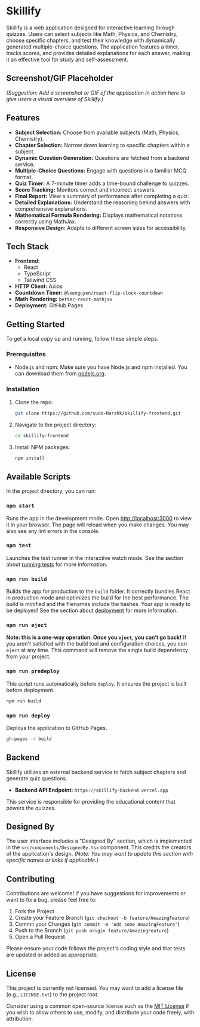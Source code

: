 # Skillify

Skillify is a web application designed for interactive learning through quizzes. Users can select subjects like Math, Physics, and Chemistry, choose specific chapters, and test their knowledge with dynamically generated multiple-choice questions. The application features a timer, tracks scores, and provides detailed explanations for each answer, making it an effective tool for study and self-assessment.

## Screenshot/GIF Placeholder

*(Suggestion: Add a screenshot or GIF of the application in action here to give users a visual overview of Skillify.)*

## Features

*   **Subject Selection:** Choose from available subjects (Math, Physics, Chemistry).
*   **Chapter Selection:** Narrow down learning to specific chapters within a subject.
*   **Dynamic Question Generation:** Questions are fetched from a backend service.
*   **Multiple-Choice Questions:** Engage with questions in a familiar MCQ format.
*   **Quiz Timer:** A 7-minute timer adds a time-bound challenge to quizzes.
*   **Score Tracking:** Monitors correct and incorrect answers.
*   **Final Report:** View a summary of performance after completing a quiz.
*   **Detailed Explanations:** Understand the reasoning behind answers with comprehensive explanations.
*   **Mathematical Formula Rendering:** Displays mathematical notations correctly using MathJax.
*   **Responsive Design:** Adapts to different screen sizes for accessibility.

## Tech Stack

*   **Frontend:**
    *   React
    *   TypeScript
    *   Tailwind CSS
*   **HTTP Client:** Axios
*   **Countdown Timer:** `@leenguyen/react-flip-clock-countdown`
*   **Math Rendering:** `better-react-mathjax`
*   **Deployment:** GitHub Pages

## Getting Started

To get a local copy up and running, follow these simple steps.

### Prerequisites

*   Node.js and npm: Make sure you have Node.js and npm installed. You can download them from [nodejs.org](https://nodejs.org/).

### Installation

1.  Clone the repo:
    ```sh
    git clone https://github.com/sudo-Harshk/skillify-frontend.git
    ```
2.  Navigate to the project directory:
    ```sh
    cd skillify-frontend
    ```
3.  Install NPM packages:
    ```sh
    npm install
    ```

## Available Scripts

In the project directory, you can run:

### `npm start`

Runs the app in the development mode.
Open [http://localhost:3000](http://localhost:3000) to view it in your browser.
The page will reload when you make changes. You may also see any lint errors in the console.

### `npm test`

Launches the test runner in the interactive watch mode.
See the section about [running tests](https://facebook.github.io/create-react-app/docs/running-tests) for more information.

### `npm run build`

Builds the app for production to the `build` folder.
It correctly bundles React in production mode and optimizes the build for the best performance. The build is minified and the filenames include the hashes.
Your app is ready to be deployed!
See the section about [deployment](https://facebook.github.io/create-react-app/docs/deployment) for more information.

### `npm run eject`

**Note: this is a one-way operation. Once you `eject`, you can’t go back!**
If you aren't satisfied with the build tool and configuration choices, you can `eject` at any time. This command will remove the single build dependency from your project.

### `npm run predeploy`
This script runs automatically before `deploy`. It ensures the project is built before deployment.
```sh
npm run build
```

### `npm run deploy`
Deploys the application to GitHub Pages.
```sh
gh-pages -d build
```

## Backend

Skillify utilizes an external backend service to fetch subject chapters and generate quiz questions.

*   **Backend API Endpoint:** `https://skillify-backend.vercel.app`

This service is responsible for providing the educational content that powers the quizzes.

## Designed By

The user interface includes a "Designed By" section, which is implemented in the `src/components/DesignedBy.tsx` component. This credits the creators of the application's design.
*(Note: You may want to update this section with specific names or links if applicable.)*

## Contributing

Contributions are welcome! If you have suggestions for improvements or want to fix a bug, please feel free to:

1.  Fork the Project
2.  Create your Feature Branch (`git checkout -b feature/AmazingFeature`)
3.  Commit your Changes (`git commit -m 'Add some AmazingFeature'`)
4.  Push to the Branch (`git push origin feature/AmazingFeature`)
5.  Open a Pull Request

Please ensure your code follows the project's coding style and that tests are updated or added as appropriate.

## License

This project is currently not licensed. You may want to add a license file (e.g., `LICENSE.txt`) to the project root.

Consider using a common open-source license such as the [MIT License](https://opensource.org/licenses/MIT) if you wish to allow others to use, modify, and distribute your code freely, with attribution.
